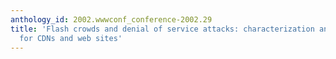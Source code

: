 ```yaml
---
anthology_id: 2002.wwwconf_conference-2002.29
title: 'Flash crowds and denial of service attacks: characterization and implications
  for CDNs and web sites'
---
```

